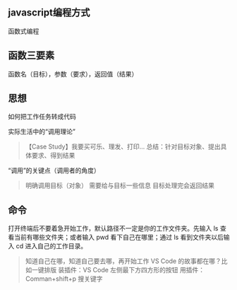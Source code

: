 ## javascript编程方式
函数式编程
## 函数三要素
函数名（目标），参数（要求），返回值（结果）
## 思想
如何把工作任务转成代码

实际生活中的“调用理论”
>【Case Study】我要买可乐、理发、打印…
>总结：针对目标对象、提出具体要求、得到结果

“调用”的关键点（调用者的角度）
>明确调用目标（对象）
>需要给与目标一些信息
>目标处理完会返回结果
## 命令
打开终端后不要着急开始工作，默认路径不一定是你的工作文件夹。先输入 ls 查看当前有哪些文件夹；或者输入 pwd 看下自己在哪里；通过 ls 看到文件夹以后输入 cd 进入自己的工作目录。
>知道自己在哪，知道自己要去哪，再开始工作
VS Code 的故事都在哪？比如一键排版
装插件：VS Code 左侧最下方四方形的按钮
用插件：Comman+shift+p 搜关键字
